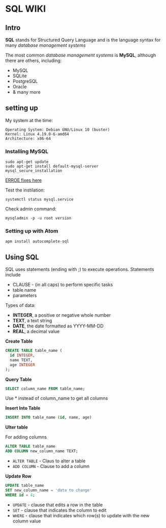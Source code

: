 # SQL WIKI

## Intro

**SQL** stands for Structured Query Language and is the language syntax for many _database management systems_

The most common _database management systems_ is **MySQL**, although there are others, including:

- MySQL
- SQLite
- PostgreSQL
- Oracle
- & many more

## setting up

My system at the time:

```
Operating System: Debian GNU/Linux 10 (buster)
Kernel: Linux 4.19.0-6-amd64
Architecture: x86-64
```

### Installing MySQL

```shell
sudo apt-get update
sudo apt-get install default-mysql-server
mysql_secure_installation
```

[ERROE fixes here](https://stackoverflow.com/questions/37879448/mysql-fails-on-mysql-error-1524-hy000-plugin-auth-socket-is-not-loaded?noredirect=1)

Test the instilation:

```shell
systemctl status mysql.service
```

Check admin command:

```shell
mysqladmin -p -u root version
```

### Setting up with Atom

```
apm install autocomplete-sql
```

## Using SQL

SQL uses statements (ending with ;) to execute operations. Statements include

- CLAUSE - (in all caps) to perform specific tasks
- table name
- parameters

Types of data:

- **INTEGER**, a positive or negative whole number
- **TEXT**, a text string
- **DATE**, the date formatted as YYYY-MM-DD
- **REAL**, a decimal value

**Create Table**

```sql
CREATE TABLE table_name (
  id INTEGER,
  name TEXT,
  age INTEGER
);
```

**Query Table**

```sql
SELECT column_name FROM table_name;
```

Use * instead of column_name to get all columns

**Insert Into Table**

```sql
INSERT INTO table_name (id, name, age)
```

**Ulter table**

For adding columns

```sql
ALTER TABLE table_name
ADD COLUMN new_column_name TEXT;
```

- `ALTER TABLE` - Claus to alter a table
- `ADD COLUMN` - Clause to add a column

**Update Row**

```sql
UPDATE table_name
SET new_column_name = 'data to change'
WHERE id = 4;
```

- `UPDATE` - clause that edits a row in the table
- `SET` - clause that indicates the column to edit
- `WHERE` - clause that indicates which row(s) to update with the new column value
